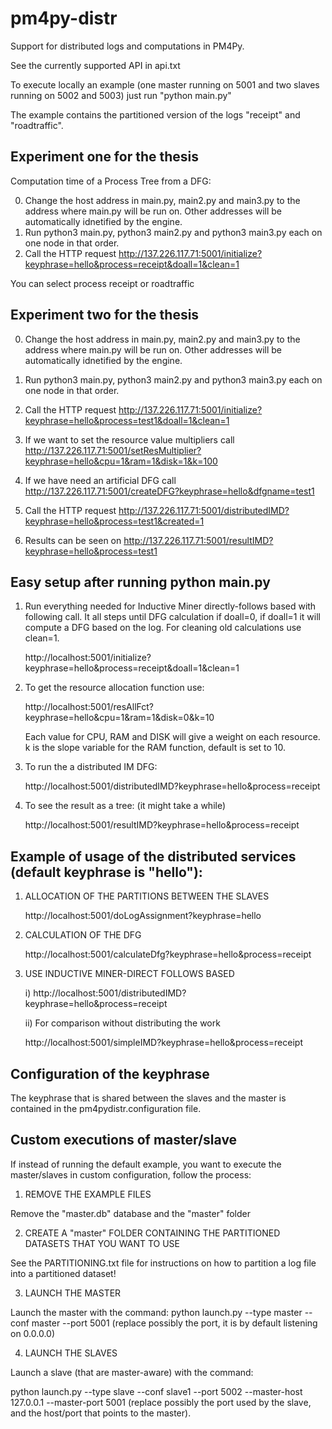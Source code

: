 # pm4py-distr
Support for distributed logs and computations in PM4Py.

See the currently supported API in api.txt

To execute locally an example (one master running on 5001 and two slaves running on 5002 and 5003)
just run "python main.py"

The example contains the partitioned version of the logs "receipt" and "roadtraffic".

## Experiment one for the thesis
Computation time of a Process Tree from a DFG:

0. Change the host address in main.py, main2.py and main3.py to the address where main.py will be run on.
Other addresses will be automatically idnetified by the engine.
1. Run python3 main.py, python3 main2.py and python3 main3.py each on one node
in that order.
2. Call the HTTP request http://137.226.117.71:5001/initialize?keyphrase=hello&process=receipt&doall=1&clean=1

You can select process receipt or roadtraffic

## Experiment two for the thesis

0. Change the host address in main.py, main2.py and main3.py to the address where main.py will be run on.
Other addresses will be automatically idnetified by the engine.
1. Run python3 main.py, python3 main2.py and python3 main3.py each on one node
in that order.

2. Call the HTTP request http://137.226.117.71:5001/initialize?keyphrase=hello&process=test1&doall=1&clean=1

3. If we want to set the resource value multipliers call http://137.226.117.71:5001/setResMultiplier?keyphrase=hello&cpu=1&ram=1&disk=1&k=100

4. If we have need an artificial DFG call http://137.226.117.71:5001/createDFG?keyphrase=hello&dfgname=test1

5. Call the HTTP request http://137.226.117.71:5001/distributedIMD?keyphrase=hello&process=test1&created=1

6. Results can be seen on http://137.226.117.71:5001/resultIMD?keyphrase=hello&process=test1











## Easy setup after running python main.py

1. Run everything needed for Inductive Miner directly-follows based with following call.
It all steps until DFG calculation if doall=0, if doall=1 it will compute a DFG based on the log. For cleaning old calculations use clean=1.

    http://localhost:5001/initialize?keyphrase=hello&process=receipt&doall=1&clean=1

2. To get the resource allocation function use:
    
    http://localhost:5001/resAllFct?keyphrase=hello&cpu=1&ram=1&disk=0&k=10
    
    Each value for CPU, RAM and DISK will give a weight on each resource. 
    k is the slope variable for the RAM function, default is set to 10.
    
3. To run the a distributed IM DFG:
    
    http://localhost:5001/distributedIMD?keyphrase=hello&process=receipt
    
4. To see the result as a tree: (it might take a while)

    http://localhost:5001/resultIMD?keyphrase=hello&process=receipt


    
## Example of usage of the distributed services (default keyphrase is "hello"):

1) ALLOCATION OF THE PARTITIONS BETWEEN THE SLAVES

    http://localhost:5001/doLogAssignment?keyphrase=hello

2) CALCULATION OF THE DFG

    http://localhost:5001/calculateDfg?keyphrase=hello&process=receipt

3) USE INDUCTIVE MINER-DIRECT FOLLOWS BASED

    i) http://localhost:5001/distributedIMD?keyphrase=hello&process=receipt

    ii) For comparison without distributing the work

    http://localhost:5001/simpleIMD?keyphrase=hello&process=receipt

## Configuration of the keyphrase

The keyphrase that is shared between the slaves and the master is contained in the pm4pydistr.configuration file.

## Custom executions of master/slave

If instead of running the default example, you want to execute the master/slaves in custom configuration,
follow the process:

1) REMOVE THE EXAMPLE FILES

Remove the "master.db" database and the "master" folder

2) CREATE A "master" FOLDER CONTAINING THE PARTITIONED DATASETS THAT YOU WANT TO USE

See the PARTITIONING.txt file for instructions on how to partition a log file into a partitioned dataset!


3) LAUNCH THE MASTER

Launch the master with the command: python launch.py --type master --conf master --port 5001
(replace possibly the port, it is by default listening on 0.0.0.0)

4) LAUNCH THE SLAVES

Launch a slave (that are master-aware) with the command:

python launch.py --type slave --conf slave1 --port 5002 --master-host 127.0.0.1 --master-port 5001
(replace possibly the port used by the slave, and the host/port that points to the master).


